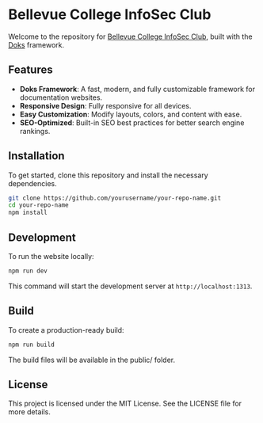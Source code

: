 # Bellevue College InfoSec Club

Welcome to the repository for [Bellevue College InfoSec Club](https://bcinfosec.club), built with the [Doks](https://getdoks.org/) framework.

## Features

- **Doks Framework**: A fast, modern, and fully customizable framework for documentation websites.
- **Responsive Design**: Fully responsive for all devices.
- **Easy Customization**: Modify layouts, colors, and content with ease.
- **SEO-Optimized**: Built-in SEO best practices for better search engine rankings.

## Installation

To get started, clone this repository and install the necessary dependencies.

```bash
git clone https://github.com/yourusername/your-repo-name.git
cd your-repo-name
npm install
```
## Development

To run the website locally:

```bash
npm run dev
```
This command will start the development server at `http://localhost:1313`.

## Build

To create a production-ready build:

```bash
npm run build
```

The build files will be available in the public/ folder.

## License

This project is licensed under the MIT License. See the LICENSE file for more details.
